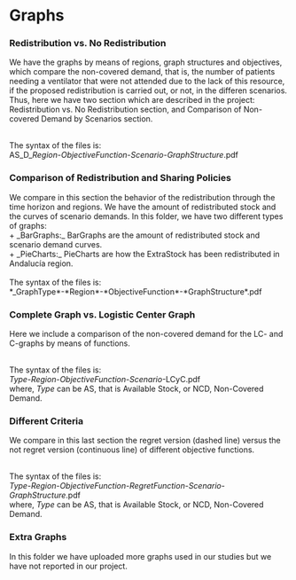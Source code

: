# Graphs

<h3>Redistribution vs. No Redistribution</h3>
We have the graphs by means of regions, graph structures and objectives, which compare  the non-covered demand, that is, the number of patients needing a ventilator that were not attended due to the lack of this resource, if the proposed redistribution is carried out, or not, in the differen scenarios. Thus, here we have two section which are described in the project: Redistribution vs. No Redistribution section, and Comparison of Non-covered Demand by Scenarios section.  <br>
  <br>

The syntax of the files is:  
AS_D_*Region*-*ObjectiveFunction*-*Scenario*-*GraphStructure*.pdf  
  
<h3>Comparison of Redistribution and Sharing Policies</h3>
We compare in this section the behavior of the redistribution through the time horizon and regions. We have the amount of redistributed stock and the curves of scenario demands. In this folder, we have two different types of graphs:  <br>
+ _BarGraphs:_ BarGraphs are the amount of redistributed stock and scenario demand curves.  <br>
+ _PieCharts:_ PieCharts are how the ExtraStock has been redistributed in Andalucía region. <br>

<br>
The syntax of the files is:  <br>
*_GraphType*-*Region*-*ObjectiveFunction*-*GraphStructure*.pdf  

<h3>Complete Graph vs. Logistic Center Graph</h3>
Here we include a comparison of the non-covered demand for the LC- and C-graphs by means of functions.  <br>
<br>

The syntax of the files is:  
*Type*-*Region*-*ObjectiveFunction*-*Scenario*-LCyC.pdf  
where, *Type* can be AS, that is Available Stock, or NCD, Non-Covered Demand.

<h3>Different Criteria</h3>
We compare in this last section the regret version (dashed line) versus the not regret version (continuous line) of different objective functions.   <br>
<br>

The syntax of the files is:  
*Type*-*Region*-*ObjectiveFunction-RegretFunction*-*Scenario*-*GraphStructure*.pdf  
where, *Type* can be AS, that is Available Stock, or NCD, Non-Covered Demand.

<h3>Extra Graphs</h3>
In this folder we have uploaded more graphs used in our studies but we have not reported in our project.
